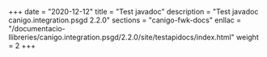 +++
date        = "2020-12-12"
title       = "Test javadoc"
description = "Test javadoc canigo.integration.psgd 2.2.0"
sections    = "canigo-fwk-docs"
enllac		= "/documentacio-llibreries/canigo.integration.psgd/2.2.0/site/testapidocs/index.html"
weight		= 2
+++
